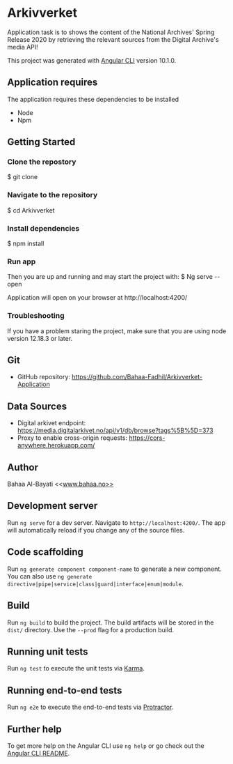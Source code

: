 # Arkivverket
Application task is to shows the content of the National Archives' Spring Release 2020 by retrieving the relevant sources from the Digital Archive's media API!

This project was generated with [Angular CLI](https://github.com/angular/angular-cli) version 10.1.0.

## Application requires
The application requires these dependencies to be installed
- Node
- Npm
## Getting Started
### Clone the repostory
$ git clone
### Navigate to the repository
$ cd Arkivverket
### Install dependencies
$ npm install
### Run app
Then you are up and running and may start the project with:
$ Ng serve --open

Application will open on your browser at http://localhost:4200/ 

### Troubleshooting
If you have a problem staring the project, make sure that you are using node version 12.18.3 or later.

## Git
- GitHub repository: https://github.com/Bahaa-Fadhil/Arkivverket-Application

## Data Sources
-  Digital arkivet endpoint: https://media.digitalarkivet.no/api/v1/db/browse?tags%5B%5D=373
-  Proxy to enable cross-origin requests:  https://cors-anywhere.herokuapp.com/

## Author
Bahaa Al-Bayati <<www.bahaa.no>>

## Development server

Run `ng serve` for a dev server. Navigate to `http://localhost:4200/`. The app will automatically reload if you change any of the source files.

## Code scaffolding

Run `ng generate component component-name` to generate a new component. You can also use `ng generate directive|pipe|service|class|guard|interface|enum|module`.

## Build

Run `ng build` to build the project. The build artifacts will be stored in the `dist/` directory. Use the `--prod` flag for a production build.

## Running unit tests

Run `ng test` to execute the unit tests via [Karma](https://karma-runner.github.io).

## Running end-to-end tests

Run `ng e2e` to execute the end-to-end tests via [Protractor](http://www.protractortest.org/).

## Further help

To get more help on the Angular CLI use `ng help` or go check out the [Angular CLI README](https://github.com/angular/angular-cli/blob/master/README.md).

